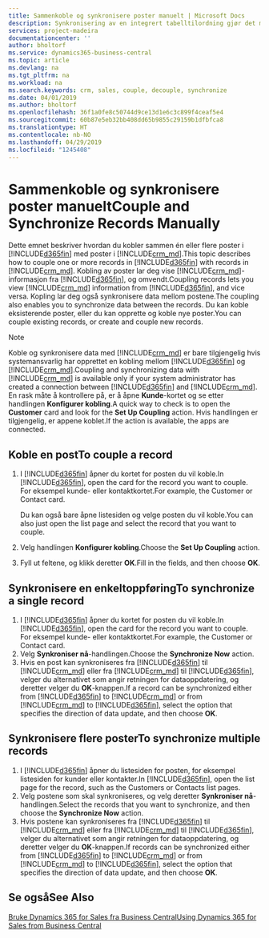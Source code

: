 ```yaml
---
title: Sammenkoble og synkronisere poster manuelt | Microsoft Docs
description: Synkronisering av en integrert tabelltilordning gjør det mulig å synkronisere data i alle poster i en tabell i Business Central og Dynamics 365 for Sales-enhet som er koblet.
services: project-madeira
documentationcenter: ''
author: bholtorf
ms.service: dynamics365-business-central
ms.topic: article
ms.devlang: na
ms.tgt_pltfrm: na
ms.workload: na
ms.search.keywords: crm, sales, couple, decouple, synchronize
ms.date: 04/01/2019
ms.author: bholtorf
ms.openlocfilehash: 36f1a0fe8c50744d9ce13d1e6c3c899f4ceaf5e4
ms.sourcegitcommit: 60b87e5eb32bb408dd65b9855c29159b1dfbfca8
ms.translationtype: HT
ms.contentlocale: nb-NO
ms.lasthandoff: 04/29/2019
ms.locfileid: "1245408"
---
```

# <a name="couple-and-synchronize-records-manually"></a><span data-ttu-id="7bd2a-103">Sammenkoble og synkronisere poster manuelt</span><span class="sxs-lookup"><span data-stu-id="7bd2a-103">Couple and Synchronize Records Manually</span></span>
<span data-ttu-id="7bd2a-104">Dette emnet beskriver hvordan du kobler sammen én eller flere poster i [!INCLUDE[d365fin](includes/d365fin_md.md)] med poster i [!INCLUDE[crm_md](includes/crm_md.md)].</span><span class="sxs-lookup"><span data-stu-id="7bd2a-104">This topic describes how to couple one or more records in [!INCLUDE[d365fin](includes/d365fin_md.md)] with records in [!INCLUDE[crm_md](includes/crm_md.md)].</span></span> <span data-ttu-id="7bd2a-105">Kobling av poster lar deg vise [!INCLUDE[crm_md](includes/crm_md.md)]-informasjon fra [!INCLUDE[d365fin](includes/d365fin_md.md)], og omvendt.</span><span class="sxs-lookup"><span data-stu-id="7bd2a-105">Coupling records lets you view [!INCLUDE[crm_md](includes/crm_md.md)] information from [!INCLUDE[d365fin](includes/d365fin_md.md)], and vice versa.</span></span> <span data-ttu-id="7bd2a-106">Kopling lar deg også synkronisere data mellom postene.</span><span class="sxs-lookup"><span data-stu-id="7bd2a-106">The coupling also enables you to synchronize data between the records.</span></span> <span data-ttu-id="7bd2a-107">Du kan koble eksisterende poster, eller du kan opprette og koble nye poster.</span><span class="sxs-lookup"><span data-stu-id="7bd2a-107">You can couple existing records, or create and couple new records.</span></span>

> [!Note]
> <span data-ttu-id="7bd2a-108">Koble og synkronisere data med [!INCLUDE[crm_md](includes/crm_md.md)] er bare tilgjengelig hvis systemansvarlig har opprettet en kobling mellom [!INCLUDE[d365fin](includes/d365fin_md.md)] og [!INCLUDE[crm_md](includes/crm_md.md)].</span><span class="sxs-lookup"><span data-stu-id="7bd2a-108">Coupling and synchronizing data with [!INCLUDE[crm_md](includes/crm_md.md)] is available only if your system administrator has created a connection between [!INCLUDE[d365fin](includes/d365fin_md.md)] and [!INCLUDE[crm_md](includes/crm_md.md)].</span></span> <span data-ttu-id="7bd2a-109">En rask måte å kontrollere på, er å åpne **Kunde**-kortet og se etter handlingen **Konfigurer kobling**.</span><span class="sxs-lookup"><span data-stu-id="7bd2a-109">A quick way to check is to open the **Customer** card and look for the **Set Up Coupling** action.</span></span> <span data-ttu-id="7bd2a-110">Hvis handlingen er tilgjengelig, er appene koblet.</span><span class="sxs-lookup"><span data-stu-id="7bd2a-110">If the action is available, the apps are connected.</span></span>   

## <a name="to-couple-a-record"></a><span data-ttu-id="7bd2a-111">Koble en post</span><span class="sxs-lookup"><span data-stu-id="7bd2a-111">To couple a record</span></span>  
1.  <span data-ttu-id="7bd2a-112">I [!INCLUDE[d365fin](includes/d365fin_md.md)] åpner du kortet for posten du vil koble.</span><span class="sxs-lookup"><span data-stu-id="7bd2a-112">In [!INCLUDE[d365fin](includes/d365fin_md.md)], open the card for the record you want to couple.</span></span> <span data-ttu-id="7bd2a-113">For eksempel kunde- eller kontaktkortet.</span><span class="sxs-lookup"><span data-stu-id="7bd2a-113">For example, the Customer or Contact card.</span></span>  

    <span data-ttu-id="7bd2a-114">Du kan også bare åpne listesiden og velge posten du vil koble.</span><span class="sxs-lookup"><span data-stu-id="7bd2a-114">You can also just open the list page and select the record that you want to couple.</span></span>  

2.  <span data-ttu-id="7bd2a-115">Velg handlingen **Konfigurer kobling**.</span><span class="sxs-lookup"><span data-stu-id="7bd2a-115">Choose the **Set Up Coupling** action.</span></span>  
3.  <span data-ttu-id="7bd2a-116">Fyll ut feltene, og klikk deretter **OK**.</span><span class="sxs-lookup"><span data-stu-id="7bd2a-116">Fill in the fields, and then choose **OK**.</span></span>  

## <a name="to-synchronize-a-single-record"></a><span data-ttu-id="7bd2a-117">Synkronisere en enkeltoppføring</span><span class="sxs-lookup"><span data-stu-id="7bd2a-117">To synchronize a single record</span></span>  
1.  <span data-ttu-id="7bd2a-118">I [!INCLUDE[d365fin](includes/d365fin_md.md)] åpner du kortet for posten du vil koble.</span><span class="sxs-lookup"><span data-stu-id="7bd2a-118">In [!INCLUDE[d365fin](includes/d365fin_md.md)], open the card for the record you want to couple.</span></span> <span data-ttu-id="7bd2a-119">For eksempel kunde- eller kontaktkortet.</span><span class="sxs-lookup"><span data-stu-id="7bd2a-119">For example, the Customer or Contact card.</span></span>  
2.  <span data-ttu-id="7bd2a-120">Velg **Synkroniser nå**-handlingen.</span><span class="sxs-lookup"><span data-stu-id="7bd2a-120">Choose the **Synchronize Now** action.</span></span>  
3.  <span data-ttu-id="7bd2a-121">Hvis en post kan synkroniseres fra [!INCLUDE[d365fin](includes/d365fin_md.md)] til [!INCLUDE[crm_md](includes/crm_md.md)] eller fra [!INCLUDE[crm_md](includes/crm_md.md)] til [!INCLUDE[d365fin](includes/d365fin_md.md)], velger du alternativet som angir retningen for dataoppdatering, og deretter velger du **OK**-knappen.</span><span class="sxs-lookup"><span data-stu-id="7bd2a-121">If a record can be synchronized either from [!INCLUDE[d365fin](includes/d365fin_md.md)] to [!INCLUDE[crm_md](includes/crm_md.md)] or from [!INCLUDE[crm_md](includes/crm_md.md)] to [!INCLUDE[d365fin](includes/d365fin_md.md)], select the option that specifies the direction of data update, and then choose **OK**.</span></span>  

## <a name="to-synchronize-multiple-records"></a><span data-ttu-id="7bd2a-122">Synkronisere flere poster</span><span class="sxs-lookup"><span data-stu-id="7bd2a-122">To synchronize multiple records</span></span>  
1.  <span data-ttu-id="7bd2a-123">I [!INCLUDE[d365fin](includes/d365fin_md.md)] åpner du listesiden for posten, for eksempel listesiden for kunder eller kontakter.</span><span class="sxs-lookup"><span data-stu-id="7bd2a-123">In [!INCLUDE[d365fin](includes/d365fin_md.md)], open the list page for the record, such as the Customers or Contacts list pages.</span></span>  
2.  <span data-ttu-id="7bd2a-124">Velg postene som skal synkroniseres, og velg deretter **Synkroniser nå**-handlingen.</span><span class="sxs-lookup"><span data-stu-id="7bd2a-124">Select the records that you want to synchronize, and then choose the **Synchronize Now** action.</span></span>  
3.  <span data-ttu-id="7bd2a-125">Hvis postene kan synkroniseres fra [!INCLUDE[d365fin](includes/d365fin_md.md)] til [!INCLUDE[crm_md](includes/crm_md.md)] eller fra [!INCLUDE[crm_md](includes/crm_md.md)] til [!INCLUDE[d365fin](includes/d365fin_md.md)], velger du alternativet som angir retningen for dataoppdatering, og deretter velger du **OK**-knappen.</span><span class="sxs-lookup"><span data-stu-id="7bd2a-125">If records can be synchronized either from [!INCLUDE[d365fin](includes/d365fin_md.md)] to [!INCLUDE[crm_md](includes/crm_md.md)] or from [!INCLUDE[crm_md](includes/crm_md.md)] to [!INCLUDE[d365fin](includes/d365fin_md.md)], select the option that specifies the direction of data update, and then choose **OK**.</span></span>  

## <a name="see-also"></a><span data-ttu-id="7bd2a-126">Se også</span><span class="sxs-lookup"><span data-stu-id="7bd2a-126">See Also</span></span>  
[<span data-ttu-id="7bd2a-127">Bruke Dynamics 365 for Sales fra Business Central</span><span class="sxs-lookup"><span data-stu-id="7bd2a-127">Using Dynamics 365 for Sales from Business Central</span></span>](marketing-integrate-dynamicscrm.md)
